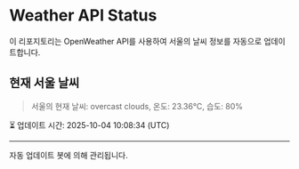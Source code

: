 
# Weather API Status

이 리포지토리는 OpenWeather API를 사용하여 서울의 날씨 정보를 자동으로 업데이트합니다.

## 현재 서울 날씨
> 서울의 현재 날씨: overcast clouds, 온도: 23.36°C, 습도: 80%

⏳ 업데이트 시간: 2025-10-04 10:08:34 (UTC)

---
자동 업데이트 봇에 의해 관리됩니다.
